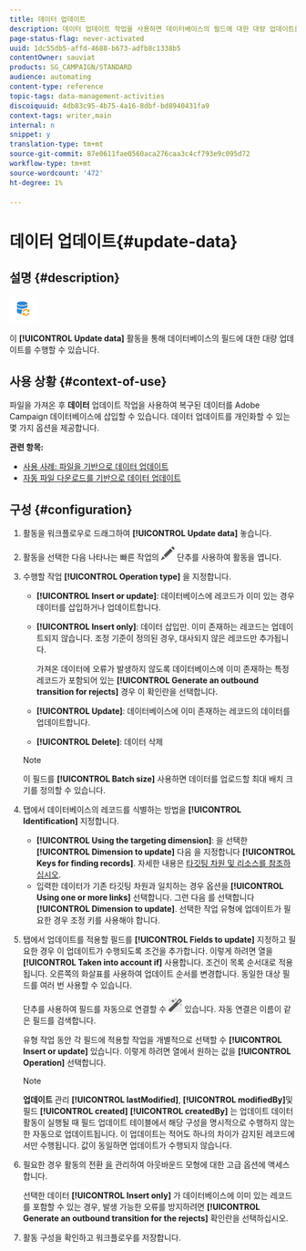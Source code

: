 ```yaml
---
title: 데이터 업데이트
description: 데이터 업데이트 작업을 사용하면 데이터베이스의 필드에 대한 대량 업데이트를 수행할 수 있습니다.
page-status-flag: never-activated
uuid: 1dc55db5-affd-4688-b673-adfb8c1338b5
contentOwner: sauviat
products: SG_CAMPAIGN/STANDARD
audience: automating
content-type: reference
topic-tags: data-management-activities
discoiquuid: 4db83c95-4b75-4a16-8dbf-bd8940431fa9
context-tags: writer,main
internal: n
snippet: y
translation-type: tm+mt
source-git-commit: 87e0611fae0560aca276caa3c4cf793e9c095d72
workflow-type: tm+mt
source-wordcount: '472'
ht-degree: 1%

---
```



# 데이터 업데이트{#update-data}

## 설명 {#description}

![](assets/data_update.png)

이 **[!UICONTROL Update data]** 활동을 통해 데이터베이스의 필드에 대한 대량 업데이트를 수행할 수 있습니다.

## 사용 상황 {#context-of-use}

파일을 가져온 후 **데이터** 업데이트 작업을 사용하여 복구된 데이터를 Adobe Campaign 데이터베이스에 삽입할 수 있습니다. 데이터 업데이트를 개인화할 수 있는 몇 가지 옵션을 제공합니다.

**관련 항목:**

* [사용 사례: 파일을 기반으로 데이터 업데이트](../../automating/using/update-database-file.md)
* [자동 파일 다운로드를 기반으로 데이터 업데이트](../../automating/using/update-data-automatic-download.md)

## 구성 {#configuration}

1. 활동을 워크플로우로 드래그하여 **[!UICONTROL Update data]** 놓습니다.
1. 활동을 선택한 다음 나타나는 빠른 작업의 ![](assets/edit_darkgrey-24px.png) 단추를 사용하여 활동을 엽니다.
1. 수행할 작업 **[!UICONTROL Operation type]** 을 지정합니다.

   * **[!UICONTROL Insert or update]**: 데이터베이스에 레코드가 이미 있는 경우 데이터를 삽입하거나 업데이트합니다.
   * **[!UICONTROL Insert only]**: 데이터 삽입만. 이미 존재하는 레코드는 업데이트되지 않습니다. 조정 기준이 정의된 경우, 대사되지 않은 레코드만 추가됩니다.

      가져온 데이터에 오류가 발생하지 않도록 데이터베이스에 이미 존재하는 특정 레코드가 포함되어 있는 **[!UICONTROL Generate an outbound transition for rejects]** 경우 이 확인란을 선택합니다.

   * **[!UICONTROL Update]**: 데이터베이스에 이미 존재하는 레코드의 데이터를 업데이트합니다.
   * **[!UICONTROL Delete]**: 데이터 삭제
   >[!NOTE]
   >
   >이 필드를 **[!UICONTROL Batch size]** 사용하면 데이터를 업로드할 최대 배치 크기를 정의할 수 있습니다.

1. 탭에서 데이터베이스의 레코드를 식별하는 방법을 **[!UICONTROL Identification]** 지정합니다.

   * **[!UICONTROL Using the targeting dimension]**: 을 선택한 **[!UICONTROL Dimension to update]** 다음 을 지정합니다 **[!UICONTROL Keys for finding records]**. 자세한 내용은 [타깃팅 차원 및 리소스를 참조하십시오](../../automating/using/query.md#targeting-dimensions-and-resources).
   * 입력한 데이터가 기존 타깃팅 차원과 일치하는 경우 옵션을 **[!UICONTROL Using one or more links]** 선택합니다. 그런 다음 를 선택합니다 **[!UICONTROL Dimension to update]**.
   선택한 작업 유형에 업데이트가 필요한 경우 조정 키를 사용해야 합니다.

1. 탭에서 업데이트를 적용할 필드를 **[!UICONTROL Fields to update]** 지정하고 필요한 경우 이 업데이트가 수행되도록 조건을 추가합니다. 이렇게 하려면 열을 **[!UICONTROL Taken into account if]** 사용합니다. 조건이 목록 순서대로 적용됩니다. 오른쪽의 화살표를 사용하여 업데이트 순서를 변경합니다. 동일한 대상 필드를 여러 번 사용할 수 있습니다.

   단추를 사용하여 필드를 자동으로 연결할 수 ![](assets/wkf_magic_wand-24px.png) 있습니다. 자동 연결은 이름이 같은 필드를 검색합니다.

   유형 작업 동안 각 필드에 적용할 작업을 개별적으로 선택할 수 **[!UICONTROL Insert or update]** 있습니다. 이렇게 하려면 열에서 원하는 값을 **[!UICONTROL Operation]** 선택합니다.

   >[!NOTE]
   >
   >**업데이트** 관리 **[!UICONTROL lastModified]**, **[!UICONTROL modifiedBy]**&#x200B;및 필드 **[!UICONTROL created]** **[!UICONTROL createdBy]** 는 업데이트 데이터 활동이 실행될 때 필드 업데이트 테이블에서 해당 구성을 명시적으로 수행하지 않는 한 자동으로 업데이트됩니다. 이 업데이트는 적어도 하나의 차이가 감지된 레코드에서만 수행됩니다. 값이 동일하면 업데이트가 수행되지 않습니다.

1. 필요한 경우 활동의 전환 [을](../../automating/using/activity-properties.md) 관리하여 아웃바운드 모형에 대한 고급 옵션에 액세스합니다.

   선택한 데이터 **[!UICONTROL Insert only]** 가 데이터베이스에 이미 있는 레코드를 포함할 수 있는 경우, 발생 가능한 오류를 방지하려면 **[!UICONTROL Generate an outbound transition for the rejects]** 확인란을 선택하십시오.

1. 활동 구성을 확인하고 워크플로우를 저장합니다.
